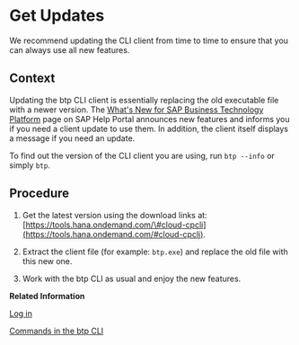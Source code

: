 <!-- loioe92aa7859bc94a07a764f49c0437ead3 -->

# Get Updates

We recommend updating the CLI client from time to time to ensure that you can always use all new features.



<a name="loioe92aa7859bc94a07a764f49c0437ead3__context_u1f_2kd_yjb"/>

## Context

Updating the btp CLI client is essentially replacing the old executable file with a newer version. The [What's New for SAP Business Technology Platform](https://help.sap.com/whats-new/cf0cb2cb149647329b5d02aa96303f56?Component=SAP%20BTP%20Command%20Line%20Interface&locale=en-US&version=Cloud) page on SAP Help Portal announces new features and informs you if you need a client update to use them. In addition, the client itself displays a message if you need an update.

To find out the version of the CLI client you are using, run `btp --info` or simply `btp`.



## Procedure

1.  Get the latest version using the download links at: [https://tools.hana.ondemand.com/\#cloud-cpcli](https://tools.hana.ondemand.com/#cloud-cpcli).

2.  Extract the client file \(for example: `btp.exe`\) and replace the old file with this new one.

3.  Work with the btp CLI as usual and enjoy the new features.


**Related Information**  


[Log in](log-in-e241b30.md "Log in with the btp CLI is on global account level.")

[Commands in the btp CLI](commands-in-the-btp-cli-a03a555.md "Find a full reference of all btp CLI commands and their parameters here: btp CLI Command Reference.")

